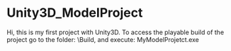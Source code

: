 # Unity3D_ModelProject
Hi, this is my first project with Unity3D.
To access the playable build of the project go to the folder:
\Build, and execute: MyModelProjetct.exe



